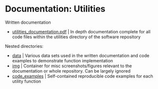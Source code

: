 # Documentation: Utilities

Written documentation

* [utilities_documentation.pdf](utilities_documentation.pdf) | In depth documentation complete for all code files within the utilities directory of the software repository

Nested directories:

* [data](data/) | Various data sets used in the written documentation and code examples to demonstrate function implementation
* [img](img/) | Container for misc screenshots/figures relevant to the documentation or whole repository. Can be largely ignored
* [code_examples](code_examples/) | Self-contained reproducible code examples for each utility function